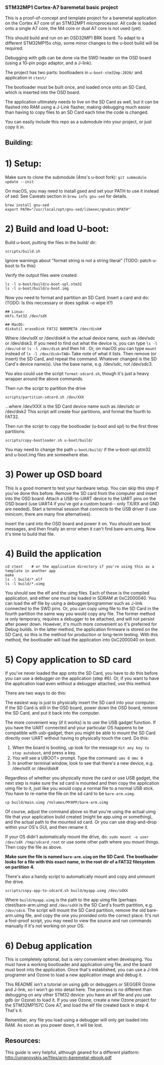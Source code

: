 ### STM32MP1 Cortex-A7 baremetal basic project

This is a proof-of-concept and template project for a baremetal application on the Cortex A7 core of an STM32MP1 microprocessor.
All code is loaded onto a single A7 core, the M4 core or dual A7 core is not used (yet).

This should build and run on an OSD32MP1 BRK board. To adapt to a different STM32MP15x chip, some minor changes to the u-boot build will be required.

Debugging with gdb can be done via the SWD header on the OSD board (using a 10-pin pogo adaptor, and a J-link).

The project has two parts: bootloaders in `u-boot-stm32mp-2020/` and application in `ctest/`

The bootloader must be built once, and loaded once onto an SD Card, which is inserted into the OSD board. 

The application ultimately needs to live on the SD Card as well, but it can be flashed into RAM using a J-Link flasher, making debugging much easier than having to copy files to an SD Card each time the code is changed.

You can easily include this repo as a submodule into your project, or just copy it in.

## Building:

# 1) Setup:

Make sure to clone the submodule (4ms's u-boot fork):
`git submodule update --init`

On macOS, you may need to install gsed and set your PATH to use it instead of sed:
See Caveats section in `brew info gnu-sed` for details.
```
brew install gnu-sed
export PATH="/usr/local/opt/gnu-sed/libexec/gnubin:$PATH"`
```

# 2) Build and load U-boot:

Build u-boot, putting the files in the build/ dir:
```
scripts/build.sh
```
Ignore warnings about "format string is not a string literal" (TODO: patch u-boot to fix this)

Verify the output files were created:
```
ls -l u-boot/build/u-boot-spl.stm32
ls -l u-boot/build/u-boot.img
```

Now you need to format and partition an SD Card.  Insert a card and do:
(TODO: Is this neccessary or does sgdisk -o wipe it?)
```
## Linux:
mkfs.fat32 /dev/sdX

## MacOS:
diskutil eraseDisk FAT32 BAREMETA /dev/disk#
```
Where /dev/sdX or /dev/disk# is the actual device name, such as /dev/sdc or /dev/disk3. 
If you need to find out what the device is, you can type `ls -l /dev/sd` or `ls -l /dev/disk` and then hit <TAB>.
Or, on macOS you can type `mount` instead of `ls -l /dev/disk<TAB>`
Take note of what it lists. Then remove (or insert) the SD Card, and repeat the command. Whatever changed is the SD Card's device name(s). Use the base name, e.g. /dev/sdc, not /dev/sdc3.

You also could use the script `format-sdcard.sh`, though it's just a heavy wrapper around the above commands.


Then run the script to partition the drive 
```
scripts/partition-sdcard.sh /dev/XXX 
```
...where /dev/XXX is the SD Card device name such as /dev/sdc or /dev/disk2
This script will create four partitions, and format the fourth to FAT32.

Then run the script to copy the bootloader (u-boot and spl) to the first three partitions:
```
scripts/copy-bootloader.sh u-boot/build/
```
You may need to change the path `u-boot/build/` if the u-boot-spl.stm32 and u-boot.img files are somewhere else.

# 3) Power up OSD board

This is a good moment to test your hardware setup. You can skip this step if you've done this before.
Remove the SD card from the computer and insert into the OSD board.
Attach a USB-to-UART device to the UART pins on the OSD board (use UART4 if you've got a custom board-- only TX/RX and GND are needed).
Start a terminal session that connects to the USB driver (I use minicom; there are many fine alternatives).

Insert the card into the OSD board and power it on. You should see boot messages, and then finally an error when it can't find
bare-arm.uimg. Now it's time to build that file. 

# 4) Build the application
```
cd ctest    # or the application directory if you're using this as a template in another app
make 
ls -l build/*.elf
ls -l build/*.uimg
```
You should see the elf and the uimg files. Each of these is the compiled application, and either one must be loaded
in SDRAM at 0xC2000040. You can load the elf file by using a debugger/programmer such as J-link connected to the SWD pins.
Or, you can copy uimg file to the SD Card in the fourth partition the same way you would copy any file. 
The former method is only temporary, requires a debugger to be attached, and will not persist after power down. However, it's much more convenient so it's preferred for Debug builds.
In the latter method, the application firmware is stored on the SD Card, so this is the method for production or long-term testing. With this method, the bootloader will load the application into 0xC2000040 on boot.

# 5) Copy application to SD card

If you've never loaded the app onto the SD Card, you have to do this before you can use a debugger on the application (step #6).
Or, if you want to have the application load even without a debugger attached, use this method.

There are two ways to do this:

The easiest way is just to physically insert the SD card into your computer. If the SD Card is still in the OSD board, power down the OSD board, remove the SD Card, and put it back into the computer.

The more convenient way (if it works) is to use the USB gadget function. If you have the UART connected and your particular OS happens to be compatible with usb-gadget, then you might be able to mount the SD Card directly over UART without having to physically touch the card. Do this:
1) When the board is booting, up look for the message `Hit any key to stop autoboot`, and press a key.
2) You will see a UBOOT> prompt. Type the command: `ums 0 mmc 0`
3) In another terminal window, look to see that there's a new device, e.g. /dev/sdX or /dev/disk#

Regardless of whether you physically move the card or use USB gadget, the next step is make sure the sd card is mounted and then copy the application uimg file to it, just like you would copy a normal file to a normal USB stick. You have to re-name the file on the sd card to be `bare-arm.uimg`. 

```
cp build/main.uimg /Volumes/MYAPP/bare-arm.uimg
```
 Of course, adjust the command above so that you're using the actual uimg file that your application build created (might be app.uimg or something), and the actual path to the mounted sd card.
Or you can use drag-and-drop within your OS's GUI, and then rename it.

If your OS didn't automatically mount the drive, do:
`sudo mount -o user /dev/sdX /tmp/sdcard_root`
or use some other path where you mount things. Then copy the file as above.

**Make sure the file is named `bare-arm.uimg` on the SD Card. The bootloader looks for a file with this exact name, in the root dir of a FAT32 filesystem on partition 4.**

There's also a handy script to automatically mount and copy and unmount the drive. 
```
scripts/copy-app-to-sdcard.sh build/myapp.uimg /dev/sdXX
```
Where `build/myapp.uimg` is the path to the app uimg file (perhaps ctest/bare-arm.uimg) and `/dev/sdXX` is the SD Card's fourth partition, e.g. `/dev/sdc4`.
The script will mount the SD Card partition, remove the old bare-arm.uimg file, and copy the one you provided onto the correct place. It's not a fool-proof script,
you may need to view the source and run commands manually if it's not working on your OS.

# 6) Debug application

This is completely optional, but is very convenient when developing. You must have a working bootloader and application uimg file, and the board must boot into the application.
Once that's established, you can use a J-link programer and Ozone to load a new application image and debug it. 

This README isn't a tutorial on using gdb or debuggers or SEGGER Ozone and J-link, so I won't go into detail here. The process is no different than debugging on any other STM32 device: you have an elf file and you use gdb (or Ozone) to load it.
If you use Ozone, create a new Ozone project for the STM32MP157C Core A7, and load the elf file created back in step 4. That's it.

Remember, any file you load using a debugger will only get loaded into RAM. As soon as you power down, it will be lost.

## Resources:

This guide is very helpful, although geared for a different platform:
http://umanovskis.se/files/arm-baremetal-ebook.pdf

